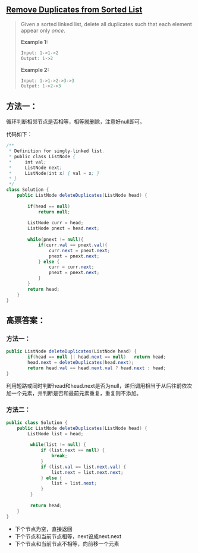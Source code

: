 ## [Remove Duplicates from Sorted List](1)

> Given a sorted linked list, delete all duplicates such that each element appear only *once*.
>
> **Example 1:**
>
> ```java
> Input: 1->1->2
> Output: 1->2
> ```
>
> **Example 2:**
>
> ```java
> Input: 1->1->2->3->3
> Output: 1->2->3
> ```



## 方法一：

循环判断相邻节点是否相等，相等就删除，注意好null即可。

代码如下：

```java
/**
 * Definition for singly-linked list.
 * public class ListNode {
 *     int val;
 *     ListNode next;
 *     ListNode(int x) { val = x; }
 * }
 */
class Solution {
    public ListNode deleteDuplicates(ListNode head) {
        
        if(head == null)
            return null;
        
        ListNode curr = head;
        ListNode pnext = head.next;
        
        while(pnext != null){
            if(curr.val == pnext.val){
                curr.next = pnext.next;
                pnext = pnext.next;
            } else {
                curr = curr.next;    
                pnext = pnext.next;
            }
        }
        return head;
    }
}
```



## 高票答案：

### 方法一：

```java
public ListNode deleteDuplicates(ListNode head) {
        if(head == null || head.next == null)	return head;
        head.next = deleteDuplicates(head.next);
        return head.val == head.next.val ? head.next : head;
}
```

利用短路或同时判断head和head.next是否为null，递归调用相当于从后往前依次加一个元素，并判断是否和最前元素重复，重复则不添加。



### 方法二：

```java
public class Solution {
    public ListNode deleteDuplicates(ListNode head) {
        ListNode list = head;
         
         while(list != null) {
        	 if (list.next == null) {
        		 break;
        	 }
        	 if (list.val == list.next.val) {
        		 list.next = list.next.next;
        	 } else {
        		 list = list.next;
        	 }
         }
         
         return head;
    }
}
```

* 下个节点为空，直接返回
* 下个节点和当前节点相等，next设成next.next
* 下个节点和当前节点不相等，向前移一个元素



[1]:https://leetcode.com/problems/remove-duplicates-from-sorted-list/